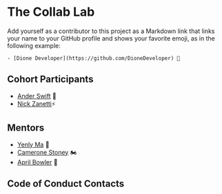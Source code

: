 # The Collab Lab

Add yourself as a contributor to this project as a Markdown link that links your name to your GitHub profile and shows your favorite emoji, as in the following example:

```
- [Dione Developer](https://github.com/DioneDeveloper) 💅
```

## Cohort Participants

- [Ander Swift](https://github.com/anderswift) 🐙
- [Nick Zanetti](https://github.com/nick-zanetti):zap: 

## Mentors

- [Yenly Ma](https://github.com/yenly) 🍄
- [Camerone Stoney](https://github.com/Cjstoney) 🏍
- [April Bowler](https://github.com/abowler2) 🐼

## Code of Conduct Contacts
